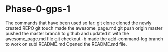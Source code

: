# Phase-0-gps-1

The commands that have been used so far:
git clone
	cloned the newly created REPO
git touch
	made the awesome_page.md
git push origin master
	pushed the master branch to github and updated it with the awesome_page.md file
git checkout -b 
	made the add-command-log branch to work on
subl README.md
	Opened the README.md file.